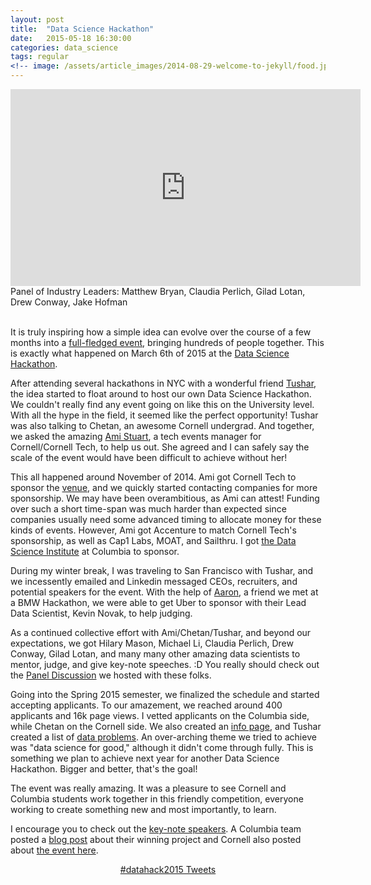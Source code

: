 ```yaml
---
layout: post
title:  "Data Science Hackathon"
date:   2015-05-18 16:30:00
categories: data_science
tags: regular
<!-- image: /assets/article_images/2014-08-29-welcome-to-jekyll/food.jpg -->
---
```


<iframe width="560" height="315" src="https://www.youtube.com/embed/8zSs5hWnZCM" frameborder="0" allowfullscreen></iframe>
<div>Panel of Industry Leaders: Matthew Bryan, Claudia Perlich, Gilad Lotan, Drew Conway, Jake Hofman</div>
<br>


It is truly inspiring how a simple idea can evolve over the course of a few months into a [full-fledged event][seen], bringing hundreds of people together. This is exactly what happened on March 6th of 2015 at the [Data Science Hackathon][dshack]. 

After attending several hackathons in NYC with a wonderful friend [Tushar][tushar], the idea started to float around to host our own Data Science Hackathon. We couldn't really find any event going on like this on the University level. With all the hype in the field, it seemed like the perfect opportunity! Tushar was also talking to Chetan, an awesome Cornell undergrad. And together, we asked the amazing [Ami Stuart][ami], a tech events manager for Cornell/Cornell Tech, to help us out. She agreed and I can safely say the scale of the event would have been difficult to achieve without her! 

This all happened around November of 2014. Ami got Cornell Tech to sponsor the [venue][cutechcampus], and we quickly started contacting companies for more sponsorship. We may have been overambitious, as Ami can attest! Funding over such a short time-span was much harder than expected since companies usually need some advanced timing to allocate money for these kinds of events. However, Ami got Accenture to match Cornell Tech's sponsorship, as well as Cap1 Labs, MOAT, and Sailthru. I got [the Data Science Institute][dsi] at Columbia to sponsor. 

During my winter break, I was traveling to San Francisco with Tushar, and we incessently emailed and Linkedin messaged CEOs, recruiters, and potential speakers for the event. With the help of [Aaron][aaron], a friend we met at a BMW Hackathon, we were able to get Uber to sponsor with their Lead Data Scientist, Kevin Novak, to help judging. 

As a continued collective effort with Ami/Chetan/Tushar, and beyond our expectations, we got Hilary Mason, Michael Li, Claudia Perlich, Drew Conway, Gilad Lotan, and many many other amazing data scientists to mentor, judge, and give key-note speeches. :D You really should check out the [Panel Discussion][panel] we hosted with these folks.

Going into the Spring 2015 semester, we finalized the schedule and started accepting applicants. To our amazement, we reached around 400 applicants and 16k page views. I vetted applicants on the Columbia side, while Chetan on the Cornell side. We also created an [info page][info], and Tushar created a list of [data problems][probs]. An over-arching theme we tried to achieve was "data science for good," although it didn't come through fully. This is something we plan to achieve next year for another Data Science Hackathon. Bigger and better, that's the goal! 

The event was really amazing. It was a pleasure to see Cornell and Columbia students work together in this friendly competition, everyone working to create something new and most importantly, to learn. 

I encourage you to check out the [key-note speakers][dshack]. A Columbia team posted a [blog post][street] about their winning project and Cornell also posted about [the event here][cutechblog].


<div  style="text-align: center">
<a class="twitter-timeline"  href="https://twitter.com/hashtag/datahack2015" data-widget-id="571179709380440064">#datahack2015 Tweets</a>
<script>!function(d,s,id){var js,fjs=d.getElementsByTagName(s)[0],p=/^http:/.test(d.location)?'http':'https';if(!d.getElementById(id)){js=d.createElement(s);js.id=id;js.src=p+"://platform.twitter.com/widgets.js";fjs.parentNode.insertBefore(js,fjs);}}(document,"script","twitter-wjs");</script>
</div>
<br>

[aaron]: https://angel.co/weilaaron
[ami]: https://twitter.com/custuart
[cutechcampus]: https://www.google.com/about/careers/lifeatgoogle/cornells-high-tech-campus-will-have-a-home-at-google.html
[cutechblog]: http://www.johnson.cornell.edu/Faculty-And-Research/Faculty-News/Faculty-Article-Detail/ArticleId/39498/Data-Science-Trek-Hackathon-Drives-Development-of-Innovative-Ideas-and-Solutions
[dshack]: http://datahackathon2015.splashthat.com/
[dsi]: http://datascience.columbia.edu/
[info]: http://datasciencehackathon.info/
[panel]: https://www.youtube.com/watch?v=8zSs5hWnZCM
[probs]: http://datasciencehackathon.info/files/HackProblems.pdf
[seen]: http://seen.co/event/data-hackathon-2015-111-8th-avenue-ny-ny-2015-2116
[street]: http://blogs.cuit.columbia.edu/cb3118/2015/04/23/streetsavvy-at-the-cornell-tech-x-columbia-data-science-hackathon/
[tushar]: https://twitter.com/imbenzene 
